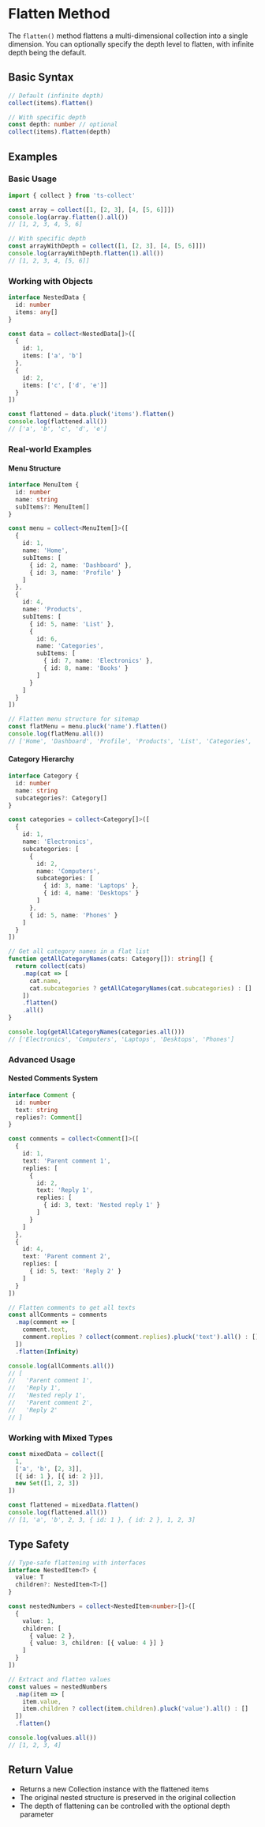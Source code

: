 # Flatten Method

The `flatten()` method flattens a multi-dimensional collection into a single dimension. You can optionally specify the depth level to flatten, with infinite depth being the default.

## Basic Syntax

```typescript
// Default (infinite depth)
collect(items).flatten()

// With specific depth
const depth: number // optional
collect(items).flatten(depth)
```

## Examples

### Basic Usage

```typescript
import { collect } from 'ts-collect'

const array = collect([1, [2, 3], [4, [5, 6]]])
console.log(array.flatten().all())
// [1, 2, 3, 4, 5, 6]

// With specific depth
const arrayWithDepth = collect([1, [2, 3], [4, [5, 6]]])
console.log(arrayWithDepth.flatten(1).all())
// [1, 2, 3, 4, [5, 6]]
```

### Working with Objects

```typescript
interface NestedData {
  id: number
  items: any[]
}

const data = collect<NestedData[]>([
  {
    id: 1,
    items: ['a', 'b']
  },
  {
    id: 2,
    items: ['c', ['d', 'e']]
  }
])

const flattened = data.pluck('items').flatten()
console.log(flattened.all())
// ['a', 'b', 'c', 'd', 'e']
```

### Real-world Examples

#### Menu Structure

```typescript
interface MenuItem {
  id: number
  name: string
  subItems?: MenuItem[]
}

const menu = collect<MenuItem[]>([
  {
    id: 1,
    name: 'Home',
    subItems: [
      { id: 2, name: 'Dashboard' },
      { id: 3, name: 'Profile' }
    ]
  },
  {
    id: 4,
    name: 'Products',
    subItems: [
      { id: 5, name: 'List' },
      {
        id: 6,
        name: 'Categories',
        subItems: [
          { id: 7, name: 'Electronics' },
          { id: 8, name: 'Books' }
        ]
      }
    ]
  }
])

// Flatten menu structure for sitemap
const flatMenu = menu.pluck('name').flatten()
console.log(flatMenu.all())
// ['Home', 'Dashboard', 'Profile', 'Products', 'List', 'Categories', 'Electronics', 'Books']
```

#### Category Hierarchy

```typescript
interface Category {
  id: number
  name: string
  subcategories?: Category[]
}

const categories = collect<Category[]>([
  {
    id: 1,
    name: 'Electronics',
    subcategories: [
      {
        id: 2,
        name: 'Computers',
        subcategories: [
          { id: 3, name: 'Laptops' },
          { id: 4, name: 'Desktops' }
        ]
      },
      { id: 5, name: 'Phones' }
    ]
  }
])

// Get all category names in a flat list
function getAllCategoryNames(cats: Category[]): string[] {
  return collect(cats)
    .map(cat => [
      cat.name,
      cat.subcategories ? getAllCategoryNames(cat.subcategories) : []
    ])
    .flatten()
    .all()
}

console.log(getAllCategoryNames(categories.all()))
// ['Electronics', 'Computers', 'Laptops', 'Desktops', 'Phones']
```

### Advanced Usage

#### Nested Comments System

```typescript
interface Comment {
  id: number
  text: string
  replies?: Comment[]
}

const comments = collect<Comment[]>([
  {
    id: 1,
    text: 'Parent comment 1',
    replies: [
      {
        id: 2,
        text: 'Reply 1',
        replies: [
          { id: 3, text: 'Nested reply 1' }
        ]
      }
    ]
  },
  {
    id: 4,
    text: 'Parent comment 2',
    replies: [
      { id: 5, text: 'Reply 2' }
    ]
  }
])

// Flatten comments to get all texts
const allComments = comments
  .map(comment => [
    comment.text,
    comment.replies ? collect(comment.replies).pluck('text').all() : []
  ])
  .flatten(Infinity)

console.log(allComments.all())
// [
//   'Parent comment 1',
//   'Reply 1',
//   'Nested reply 1',
//   'Parent comment 2',
//   'Reply 2'
// ]
```

### Working with Mixed Types

```typescript
const mixedData = collect([
  1,
  ['a', 'b', [2, 3]],
  [{ id: 1 }, [{ id: 2 }]],
  new Set([1, 2, 3])
])

const flattened = mixedData.flatten()
console.log(flattened.all())
// [1, 'a', 'b', 2, 3, { id: 1 }, { id: 2 }, 1, 2, 3]
```

## Type Safety

```typescript
// Type-safe flattening with interfaces
interface NestedItem<T> {
  value: T
  children?: NestedItem<T>[]
}

const nestedNumbers = collect<NestedItem<number>[]>([
  {
    value: 1,
    children: [
      { value: 2 },
      { value: 3, children: [{ value: 4 }] }
    ]
  }
])

// Extract and flatten values
const values = nestedNumbers
  .map(item => [
    item.value,
    item.children ? collect(item.children).pluck('value').all() : []
  ])
  .flatten()

console.log(values.all())
// [1, 2, 3, 4]
```

## Return Value

- Returns a new Collection instance with the flattened items
- The original nested structure is preserved in the original collection
- The depth of flattening can be controlled with the optional depth parameter
